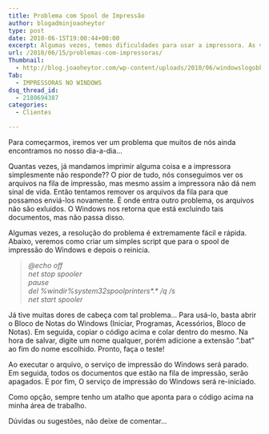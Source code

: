 ```yaml
---
title: Problema com Spool de Impressão
author: blogadminjoaoheytor
type: post
date: 2010-06-15T19:00:44+00:00
excerpt: Algumas vezes, temos dificuldades para usar a impressora. As vezes até achamos que o problema é da própria impressora, mas não, muitas vezes é apenas o serviço de spool do Windows que deu algum problema...
url: /2010/06/15/problemas-com-impressoras/
Thumbnail:
  - http://blog.joaoheytor.com/wp-content/uploads/2010/06/windowslogobk8.jpg
Tab:
  - IMPRESSORAS NO WINDOWS
dsq_thread_id:
  - 2180694387
categories:
  - Clientes

---
```

Para começarmos, iremos ver um problema que muitos de nós ainda encontramos no nosso dia-a-dia&#8230;

Quantas vezes, já mandamos imprimir alguma coisa e a impressora simplesmente não responde?? O pior de tudo, nós conseguimos ver os arquivos na fila de impressão, mas mesmo assim a impressora não dá nem sinal de vida. Então tentamos remover os arquivos da fila para que possamos enviá-los novamente. É onde entra outro problema, os arquivos não são exluidos. O Windows nos retorna que está excluindo tais documentos, mas não passa disso.

Algumas vezes, a resolução do problema é extremamente fácil e rápida. Abaixo, veremos como criar um simples script que para o spool de impressão do Windows e depois o reinicia.

> _@echo off  
> net stop spooler  
> pause  
> del %windir%system32spoolprinters\*.\* /q /s  
> net start spooler_

Já tive muitas dores de cabeça com tal problema&#8230; Para usá-lo, basta abrir o Bloco de Notas do Windows (Iniciar, Programas, Acessórios, Bloco de Notas). Em seguida, copiar o código acima e colar dentro do mesmo. Na hora de salvar, digite um nome qualquer, porém adicione a extensão “.bat” ao fim do nome escolhido. Pronto, faça o teste!

Ao executar o arquivo, o serviço de impressão do Windows será parado. Em seguida, todos os documentos que estão na fila de impressão, serão apagados. E por fim, O serviço de impressão do Windows será re-iniciado.

Como opção, sempre tenho um atalho que aponta para o código acima na minha área de trabalho.

Dúvidas ou sugestões, não deixe de comentar&#8230;